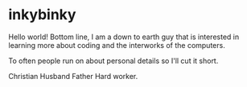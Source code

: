# inkybinky

Hello world! Bottom line, I am a down to earth guy that is interested in learning more about coding and the interworks of the computers.

To often people run on about personal details so I'll cut it short. 

Christian
Husband
Father
Hard worker.

